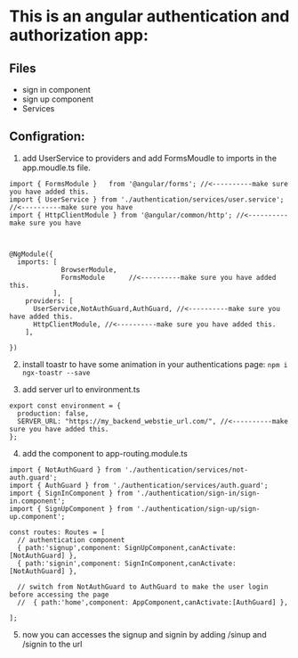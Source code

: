 # This is an angular authentication and authorization app:
## Files
* sign in component
* sign up component
* Services

## Configration:
1. add UserService to providers and add FormsMoudle to imports in the app.moudle.ts file.
```
import { FormsModule }   from '@angular/forms'; //<----------make sure you have added this.
import { UserService } from './authentication/services/user.service'; //<----------make sure you have 
import { HttpClientModule } from '@angular/common/http'; //<----------make sure you have 



@NgModule({
  imports: [
             BrowserModule,
             FormsModule      //<----------make sure you have added this.
           ],
    providers: [
      UserService,NotAuthGuard,AuthGuard, //<----------make sure you have added this.
      HttpClientModule, //<----------make sure you have added this.
    ], 

})
```
2. install toastr to have some animation in your authentications page:
 ``` npm i ngx-toastr --save ```

3. add server url to environment.ts
```
export const environment = {
  production: false,
  SERVER_URL: "https://my_backend_webstie_url.com/", //<----------make sure you have added this.
};
```
4. add the component to app-routing.module.ts
```
import { NotAuthGuard } from './authentication/services/not-auth.guard';
import { AuthGuard } from './authentication/services/auth.guard';
import { SignInComponent } from './authentication/sign-in/sign-in.component';
import { SignUpComponent } from './authentication/sign-up/sign-up.component';

const routes: Routes = [
  // authentication component
  { path:'signup',component: SignUpComponent,canActivate:[NotAuthGuard] },
  { path:'signin',component: SignInComponent,canActivate:[NotAuthGuard] },

  // switch from NotAuthGuard to AuthGuard to make the user login before accessing the page
  //  { path:'home',component: AppComponent,canActivate:[AuthGuard] },

];
```

5. now you can accesses the signup and signin by adding /sinup and /signin to the url
